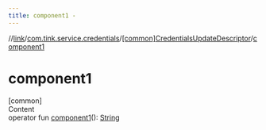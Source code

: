 ```yaml
---
title: component1 -
---
```

//[link](../../index.md)/[com.tink.service.credentials](../index.md)/[[common]CredentialsUpdateDescriptor](index.md)/[component1](component1.md)



# component1  
[common]  
Content  
operator fun [component1](component1.md)(): [String](https://kotlinlang.org/api/latest/jvm/stdlib/kotlin/-string/index.html)  



